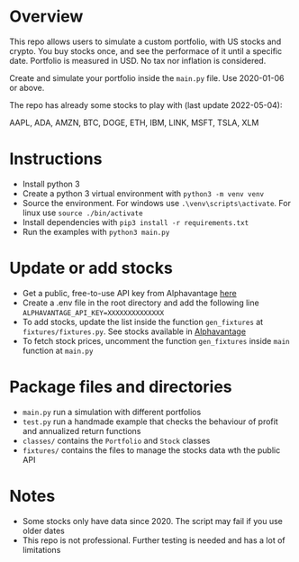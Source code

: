 # Overview

This repo allows users to simulate a custom portfolio, with US stocks and crypto. You buy stocks once, and see the performace of it until a specific date. Portfolio is measured in USD. No tax nor inflation is considered.

Create and simulate your portfolio inside the `main.py` file. Use 2020-01-06 or above.

The repo has already some stocks to play with (last update 2022-05-04):

AAPL, ADA, AMZN, BTC, DOGE, ETH, IBM, LINK, MSFT, TSLA, XLM

# Instructions

- Install python 3
- Create a python 3 virtual environment with `python3 -m venv venv`
- Source the environment. For windows use `.\venv\scripts\activate`. For linux use `source ./bin/activate`
- Install dependencies with `pip3 install -r requirements.txt`
- Run the examples with `python3 main.py`

# Update or add stocks

- Get a public, free-to-use API key from Alphavantage [here](https://www.alphavantage.co)
- Create a .env file in the root directory and add the following line `ALPHAVANTAGE_API_KEY=XXXXXXXXXXXXXX`
- To add stocks, update the list inside the function `gen_fixtures` at `fixtures/fixtures.py`. See stocks available in [Alphavantage](https://www.alphavantage.co)
- To fetch stock prices, uncomment the function `gen_fixtures` inside `main` function at `main.py`

# Package files and directories

- `main.py` run a simulation with different portfolios
- `test.py` run a handmade example that checks the behaviour of profit and annualized return functions
- `classes/` contains the `Portfolio` and `Stock` classes
- `fixtures/` contains the files to manage the stocks data wth the public API

# Notes

- Some stocks only have data since 2020. The script may fail if you use older dates
- This repo is not professional. Further testing is needed and has a lot of limitations